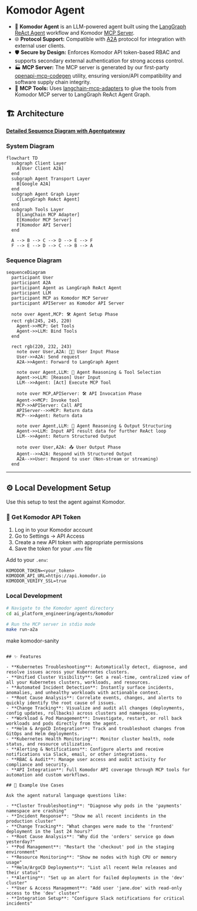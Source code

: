 # Komodor Agent

- 🤖 **Komodor Agent** is an LLM-powered agent built using the [LangGraph ReAct Agent](https://langchain-ai.github.io/langgraph/agents/agents/) workflow and Komodor [MCP Server](https://modelcontextprotocol.io/introduction).
- 🌐 **Protocol Support:** Compatible with [A2A](https://github.com/google/A2A) protocol for integration with external user clients.
- 🛡️ **Secure by Design:** Enforces Komodor API token-based RBAC and supports secondary external authentication for strong access control.
- 🏭 **MCP Server:** The MCP server is generated by our first-party [openapi-mcp-codegen](https://github.com/cnoe-io/openapi-mcp-codegen/tree/main) utility, ensuring version/API compatibility and software supply chain integrity.
- 🔌 **MCP Tools:** Uses [langchain-mcp-adapters](https://github.com/langchain-ai/langchain-mcp-adapters) to glue the tools from Komodor MCP server to LangGraph ReAct Agent Graph.

## 🏗️ Architecture

**[Detailed Sequence Diagram with Agentgateway](../architecture/gateway.md)**

### System Diagram

```mermaid
flowchart TD
  subgraph Client Layer
    A[User Client A2A]
  end
  subgraph Agent Transport Layer
    B[Google A2A]
  end
  subgraph Agent Graph Layer
    C[LangGraph ReAct Agent]
  end
  subgraph Tools Layer
    D[LangChain MCP Adapter]
    E[Komodor MCP Server]
    F[Komodor API Server]
  end

  A --> B --> C --> D --> E --> F
  F --> E --> D --> C --> B --> A
```

### Sequence Diagram

```mermaid
sequenceDiagram
  participant User
  participant A2A
  participant Agent as LangGraph ReAct Agent
  participant LLM
  participant MCP as Komodor MCP Server
  participant APIServer as Komodor API Server

  note over Agent,MCP: 🛠️ Agent Setup Phase
  rect rgb(245, 245, 220)
    Agent->>MCP: Get Tools
    Agent->>LLM: Bind Tools
  end

  rect rgb(220, 232, 243)
    note over User,A2A: 🧑‍💻 User Input Phase
    User->>A2A: Send request
    A2A->>Agent: Forward to LangGraph Agent

    note over Agent,LLM: 🧠 Agent Reasoning & Tool Selection
    Agent->>LLM: [Reason] User Input
    LLM-->>Agent: [Act] Execute MCP Tool

    note over MCP,APIServer: 🛠️ API Invocation Phase
    Agent->>MCP: Invoke tool
    MCP->>APIServer: Call API
    APIServer-->>MCP: Return data
    MCP-->>Agent: Return data

    note over Agent,LLM: 🧠 Agent Reasoning & Output Structuring
    Agent->>LLM: Input API result data for further ReAct loop
    LLM-->>Agent: Return Structured Output

    note over User,A2A: 📤 User Output Phase
    Agent-->>A2A: Respond with Structured Output
    A2A-->>User: Respond to user (Non-stream or streaming)
  end
```

---

## ⚙️ Local Development Setup

Use this setup to test the agent against Komodor.

### 🔑 Get Komodor API Token

1. Log in to your Komodor account
2. Go to Settings → API Access
3. Create a new API token with appropriate permissions
4. Save the token for your `.env` file

Add to your `.env`:

```env
KOMODOR_TOKEN=<your_token>
KOMODOR_API_URL=https://api.komodor.io
KOMODOR_VERIFY_SSL=true
```

### Local Development

```bash
# Navigate to the Komodor agent directory
cd ai_platform_engineering/agents/komodor

# Run the MCP server in stdio mode
make run-a2a
```
make komodor-sanity
```

## ✨ Features

- **Kubernetes Troubleshooting**: Automatically detect, diagnose, and resolve issues across your Kubernetes clusters.
- **Unified Cluster Visibility**: Get a real-time, centralized view of all your Kubernetes clusters, workloads, and resources.
- **Automated Incident Detection**: Instantly surface incidents, anomalies, and unhealthy workloads with actionable context.
- **Root Cause Analysis**: Correlate events, changes, and alerts to quickly identify the root cause of issues.
- **Change Tracking**: Visualize and audit all changes (deployments, config updates, rollbacks) across clusters and namespaces.
- **Workload & Pod Management**: Investigate, restart, or roll back workloads and pods directly from the agent.
- **Helm & ArgoCD Integration**: Track and troubleshoot changes from GitOps and Helm deployments.
- **Kubernetes Health Monitoring**: Monitor cluster health, node status, and resource utilization.
- **Alerting & Notifications**: Configure alerts and receive notifications via Slack, email, or other integrations.
- **RBAC & Audit**: Manage user access and audit activity for compliance and security.
- **API Integration**: Full Komodor API coverage through MCP tools for automation and custom workflows.

## 🎯 Example Use Cases

Ask the agent natural language questions like:

- **Cluster Troubleshooting**: "Diagnose why pods in the 'payments' namespace are crashing"
- **Incident Response**: "Show me all recent incidents in the production cluster"
- **Change Tracking**: "What changes were made to the 'frontend' deployment in the last 24 hours?"
- **Root Cause Analysis**: "Why did the 'orders' service go down yesterday?"
- **Pod Management**: "Restart the 'checkout' pod in the staging environment"
- **Resource Monitoring**: "Show me nodes with high CPU or memory usage"
- **Helm/ArgoCD Deployments**: "List all recent Helm releases and their status"
- **Alerting**: "Set up an alert for failed deployments in the 'dev' cluster"
- **User & Access Management**: "Add user 'jane.doe' with read-only access to the 'dev' cluster"
- **Integration Setup**: "Configure Slack notifications for critical incidents"